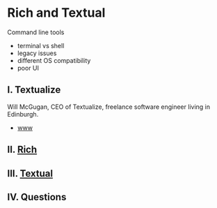 # Rich and Textual

Command line tools

* terminal vs shell
* legacy issues
* different OS compatibility
* poor UI

## I. Textualize

Will McGugan, CEO of Textualize, freelance software engineer living in Edinburgh.

* [www](https://www.willmcgugan.com/)

## II. [Rich](./PRESENTATION_rich.md)

## III. [Textual](./PRESENTATION_textual.md)

## IV. Questions
